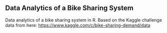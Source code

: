 ## Data Analytics of a Bike Sharing System
Data analytics of a bike sharing system in R. Based on the Kaggle challenge data from here:  https://www.kaggle.com/c/bike-sharing-demand/data


